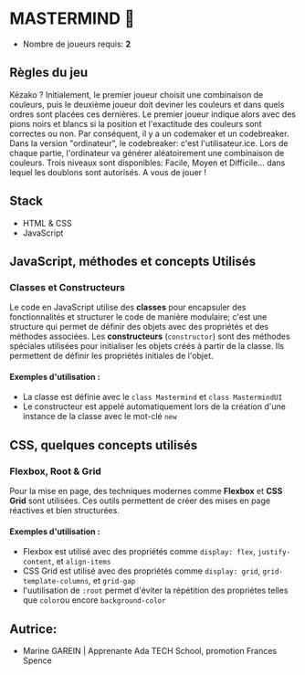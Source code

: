 # MASTERMIND 🎲
- Nombre de joueurs requis: **2** 

## Règles du jeu

Kézako ? Initialement, le premier joueur choisit une combinaison de couleurs, puis le deuxième joueur doit deviner les couleurs et dans quels ordres sont placées ces dernières. Le premier joueur indique alors avec des pions noirs et blancs si la position et l'exactitude des couleurs sont correctes ou non. Par conséquent, il y a un codemaker et un codebreaker.
Dans la version "ordinateur", le codebreaker: c'est l'utilisateur.ice. Lors de chaque partie, l'ordinateur va générer aléatoirement une combinaison de couleurs.
Trois niveaux sont disponibles: Facile, Moyen et Difficile... dans lequel les doublons sont autorisés. 
A vous de jouer !

## Stack
- HTML & CSS
- JavaScript

## JavaScript, méthodes et concepts Utilisés

### Classes et Constructeurs
Le code en JavaScript utilise des **classes** pour encapsuler des fonctionnalités et structurer le code de manière modulaire; c'est une structure qui permet de définir des objets avec des propriétés et des méthodes associées. Les **constructeurs** (`constructor`) sont des méthodes spéciales utilisées pour initialiser les objets créés à partir de la classe. Ils permettent de définir les propriétés initiales de l'objet.

#### Exemples d'utilisation :
- La classe est définie avec le `class Mastermind` et `class MastermindUI`
- Le constructeur est appelé automatiquement lors de la création d'une instance de la classe avec le mot-clé `new`

## CSS, quelques concepts utilisés

### Flexbox, Root & Grid
Pour la mise en page, des techniques modernes comme **Flexbox** et **CSS Grid** sont utilisées. Ces outils permettent de créer des mises en page réactives et bien structurées.

#### Exemples d'utilisation :
- Flexbox est utilisé avec des propriétés comme `display: flex`, `justify-content`, et `align-items`
- CSS Grid est utilisé avec des propriétés comme `display: grid`, `grid-template-columns`, et `grid-gap`
- l'uutilisation de `:root` permet d'éviter la répétition des propriétes telles que `color`ou encore `background-color`

## Autrice:
- Marine GAREIN | Apprenante Ada TECH School, promotion Frances Spence
